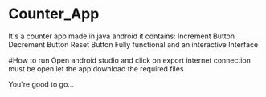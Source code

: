 ﻿# Counter_App
 
It's a counter app made in java android
it contains:
       Increment Button
       Decrement Button
       Reset Button
Fully functional and an interactive Interface

#How to run
Open android studio and click on export
internet connection must be open
let the app download the required files

You're good to go...
